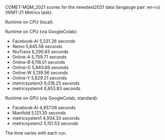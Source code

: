 COMET-MQM_2021 scores for the newstest2021 data (langauge pair: en-ru)(WMT-21 Metrics task):

Runtime on CPU (local):

Runtime on CPU (via GoogleColab):

- Facebook-AI 5,331.26 seconds
- Nemo 5,645.58 seconds
- NiuTrans 6,290.63 seconds
- Online-A 5,759.71 seconds
- Online-B 6,116.01 seconds
- Online-G 5,840.69 seconds
- Online-W 5,139.56 seconds
- Online-Y 5,629.21 seconds
- metricsystem3 6,018.25 seconds
- metricsystem4 6,653.83 seconds

Runtime on GPU (via GoogleColab, standard):

- Facebook-AI 4,957.06 seconds
- Manifold 5,121.30 seconds
- metricsystem1 4,934.33 seconds
- metricsystem2 5,151.53 seconds

The time varies with each run.
